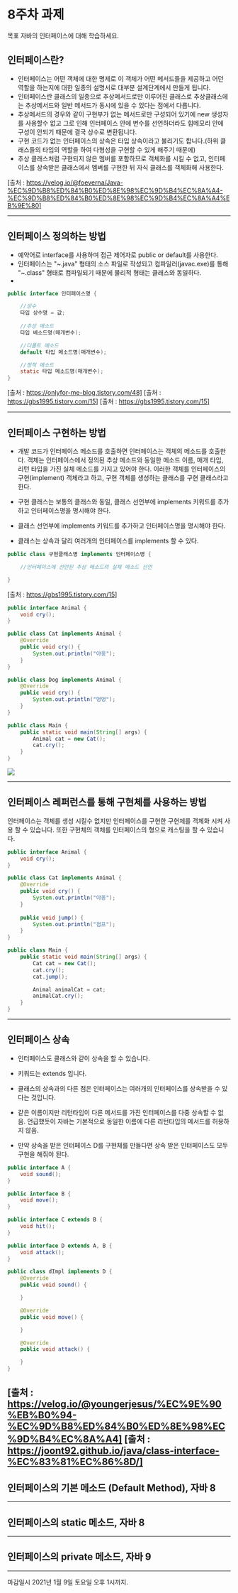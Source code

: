 8주차 과제
==
목표
자바의 인터페이스에 대해 학습하세요.

## 인터페이스란?
* 인터페이스는 어떤 객체에 대한 명제로 이 객체가 어떤 메서드들을 제공하고 어던 역할을 하는지에 대한 일종의 설명서로 대부분 설계단계에서 만들게 됩니다.
* 인터페이스란 클래스의 일종으로 추상메서드로만 이루어진 클래스로 추상클래스에는 추상메서드와 일반 메서드가 동시에 있을 수 있다는 점에서 다릅니다.
* 추상메서드의 경우와 같이 구현부가 없는 메서드로만 구성되어 있기에 new 생성자를 사용할수 없고 그로 인해 인터페이스 안에 변수를 선언하더라도 힙메모리 안에 구성이 안되기 때문에 결국 상수로 변환됩니다.
* 구현 코드가 없는 인터페이스의 상속은 타입 상속이라고 불리기도 합니다.(하위 클래스들의 타입의 역할을 하여 다형성을 구현할 수 있게 해주기 때문에)
* 추상 클래스처럼 구현되지 않은 멤버를 포함하므로 객체화를 시킬 수 없고, 인터페이스를 상속받은 클래스에서 멤버를 구현한 뒤 자식 클래스를 객체화해 사용한다.


[출처 : https://velog.io/@foeverna/Java-%EC%9D%B8%ED%84%B0%ED%8E%98%EC%9D%B4%EC%8A%A4-%EC%9D%B8%ED%84%B0%ED%8E%98%EC%9D%B4%EC%8A%A4%EB%9E%80]


---

## 인터페이스 정의하는 방법

* 예약어로 interface를 사용하며 접근 제어자로 public or default를 사용한다.
* 인터페이스는 "~.java" 형태의 소스 파일로 작성되고 컴파일러(javac.exe)를 통해 "~.class" 형태로 컴파일되기 때문에 물리적 형태는 클래스와 동일하다.
* 

```java
public interface 인터페이스명 {

    //상수
    타입 상수명 = 값;
    
    //추상 메소드
    타입 베소드명(매개변수);

    //디폴트 메소드
    default 타입 메소드명(매개변수);

    //정적 메소드
    static 타입 메소드명(매개변수);
}
```

[출처 : https://onlyfor-me-blog.tistory.com/48]
[출처 : https://gbs1995.tistory.com/15]
[출처 : https://gbs1995.tistory.com/15]

---

## 인터페이스 구현하는 방법
* 개발 코드가 인터페이스 메소드를 호출하면 인터페이스는 객체의 메소드를 호출한다.
객체는 인터페이스에서 정의된 추상 메소드와 동일한 메소드 이름, 매개 타입, 리턴 타입을 가진 실체 메소드를 가지고 있어야 한다.
이러한 객체를 인터페이스의 구현(implement) 객체라고 하고, 구현 객체를 생성하는 클래스를 구현 클래스라고 한다.

* 구현 클래스는 보통의 클래스와 동일, 클래스 선언부에 implements 키워드를 추가하고 인터페이스명을 명시해야 한다.

* 클래스 선언부에 implements 키워드를 추가하고 인터페이스명을 명시해야 한다.

* 클래스는 상속과 달리 여러개의 인터페이스를 implements 할 수 있다.

```java
public class 구현클래스명 implements 인터페이스명 {

    //인터페이스에 선언된 추상 메소드의 실체 메소드 선언

}
```

[출처 : https://gbs1995.tistory.com/15]


```java
public interface Animal {
    void cry();
}

public class Cat implements Animal {
    @Override
    public void cry() {
        System.out.println("야옹");
    }
}

public class Dog implements Animal {
    @Override
    public void cry() {
        System.out.println("멍멍");
    }
}

public class Main {
    public static void main(String[] args) {
        Animal cat = new Cat();
        cat.cry();
    }
}

```

<img src="../image/week_8/8week_1.png"/>

---

## 인터페이스 레퍼런스를 통해 구현체를 사용하는 방법

인터페이스는 객체를 생성 시킬수 없지만 인터페이스를 구현한 구현체를 객체화 시켜 사용 할 수 있습니다.
또한 구현체의 객체를 인터페이스의 형으로 캐스팅을 할 수 있습니다.

```java
public interface Animal {
    void cry();
}

public class Cat implements Animal {
    @Override
    public void cry() {
        System.out.println("야옹");
    }
    
    public void jump() {
        System.out.println("점프");
    }
}

public class Main {
    public static void main(String[] args) {
        Cat cat = new Cat();
        cat.cry();
        cat.jump();

        Animal animalCat = cat;
        animalCat.cry();
    }
}
```
---

## 인터페이스 상속

* 인터페이스도 클래스와 같이 상속을 할 수 있습니다.

* 키워드는 extends 입니다.

* 클래스의 상속과의 다른 점은 인터페이스는 여러개의 인터페이스를 상속받을 수 있다는 것입니다.

* 같은 이름이지만 리턴타입이 다른 메서드를 가진 인터페이스를 다중 상속할 수 없음. 언급했듯이 자바는 기본적으로 동일한 이름에 다른 리턴타입의 메서드를 허용하지 않음.

* 만약 상속을 받은 인터페이스 D를 구현체를 만들다면 상속 받은 인터페이스도 모두 구현을 해줘야 된다.

```java
public interface A {
    void sound();
}

public interface B {
    void move();
}

public interface C extends B {
    void hit();
}

public interface D extends A, B {
    void attack();
}

public class dImpl implements D {
    @Override
    public void sound() {

    }

    @Override
    public void move() {

    }

    @Override
    public void attack() {

    }
}
```

[출처 : https://velog.io/@youngerjesus/%EC%9E%90%EB%B0%94-%EC%9D%B8%ED%84%B0%ED%8E%98%EC%9D%B4%EC%8A%A4]
[출처 : https://joont92.github.io/java/class-interface-%EC%83%81%EC%86%8D/]
---

## 인터페이스의 기본 메소드 (Default Method), 자바 8

---

## 인터페이스의 static 메소드, 자바 8

---

## 인터페이스의 private 메소드, 자바 9

---

마감일시
2021년 1월 9일 토요일 오후 1시까지.
